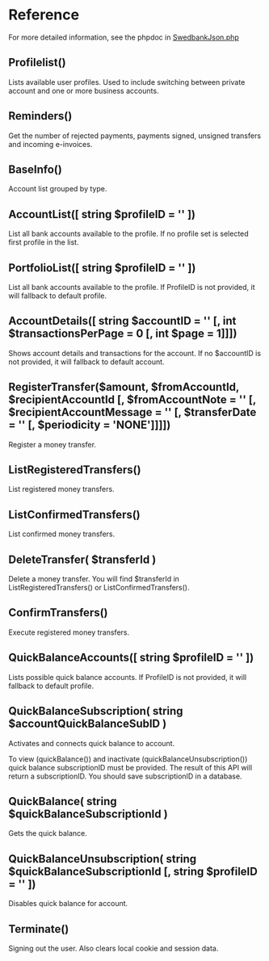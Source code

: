 # Reference
For more detailed information, see the phpdoc in [SwedbankJson.php](../src/SwedbankJson.php)

## Profilelist()
Lists available user profiles. Used to include switching between private account and one or more business accounts.

## Reminders()
Get the number of rejected payments, payments signed, unsigned transfers and incoming e-invoices.

## BaseInfo()
Account list grouped by type.

## AccountList([ string $profileID = '' ])
List all bank accounts available to the profile. If no profile set is selected first profile in the list.

## PortfolioList([ string $profileID = '' ])
List all bank accounts available to the profile. If ProfileID is not provided, it will fallback to default profile. 

## AccountDetails([ string $accountID = '' [, int $transactionsPerPage = 0 [, int $page = 1]]])
Shows account details and transactions for the account. If no $accountID is not provided, it will fallback to default account.

## RegisterTransfer($amount, $fromAccountId, $recipientAccountId [, $fromAccountNote = '' [, $recipientAccountMessage = '' [, $transferDate = '' [, $periodicity = 'NONE']]]])
Register a money transfer.

## ListRegisteredTransfers()
List registered money transfers.

## ListConfirmedTransfers()
List confirmed money transfers.

## DeleteTransfer( $transferId )
Delete a money transfer. You will find $transferId in ListRegisteredTransfers() or ListConfirmedTransfers().

## ConfirmTransfers()
Execute registered money transfers.

## QuickBalanceAccounts([ string $profileID = '' ])
Lists possible quick balance accounts. If ProfileID is not provided, it will fallback to default profile. 

## QuickBalanceSubscription( string $accountQuickBalanceSubID )
Activates and connects quick balance to account.

To view (quickBalance()) and inactivate (quickBalanceUnsubscription()) quick balance subscriptionID must be provided. The result of this API will return a subscriptionID. 
You should save subscriptionID in a database.

## QuickBalance( string $quickBalanceSubscriptionId )
Gets the quick balance.

## QuickBalanceUnsubscription( string $quickBalanceSubscriptionId [, string $profileID = '' ])
Disables quick balance for account.

## Terminate()
Signing out the user. Also clears local cookie and session data.